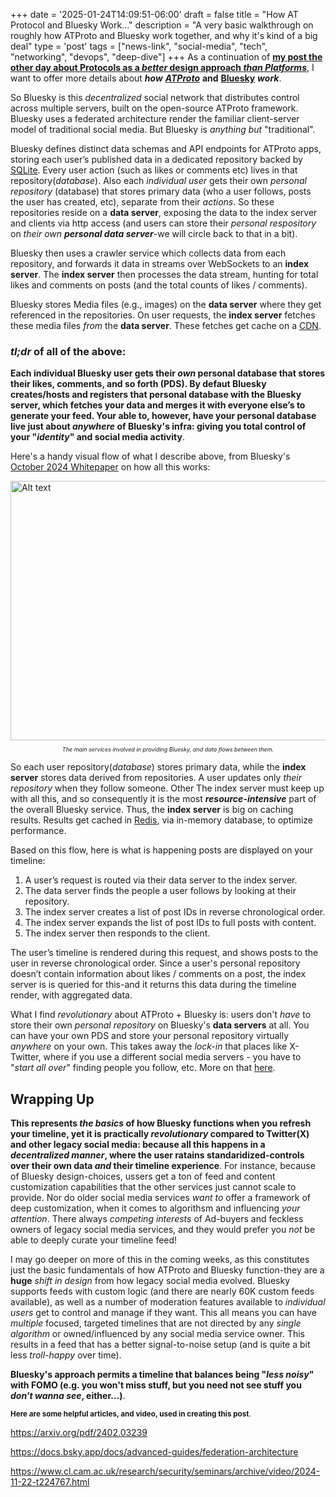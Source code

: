 +++
date = '2025-01-24T14:09:51-06:00'
draft = false
title = "How AT Protocol and Bluesky Work..."
description = "A very basic walkthrough on roughly how ATProto and Bluesky work together, and why it's kind of a big deal"
type = 'post'
tags = ["news-link", "social-media", "tech", "networking", "devops", "deep-dive"]
+++
As a continuation of [**my post the other day about Protocols as a *better* design approach *than Platforms***](https://julianwest.me/Blog/protocols-not-platforms/), I want to offer more details about ***how*** [***ATProto***](https://atproto.com) **and** [**Bluesky**](https://bsky.app) ***work***. <br />

So Bluesky is this *decentralized* social network that distributes control across multiple servers, built on the open-source ATProto framework. Bluesky uses a federated architecture render the familiar client-server model of traditional social media. But Bluesky is *anything but* "traditional". <br />

Bluesky defines distinct data schemas and API endpoints for ATProto apps, storing each user’s published data in a dedicated repository backed by [SQLite](https://en.wikipedia.org/wiki/SQLite). Every user action (such as likes or comments etc) lives in that repository(*database*).  Also each *individual user* gets their own *personal repository* (database) that stores primary data (who a user follows, posts the user has created, etc), separate from their *actions*.  So these repositories reside on a **data server**, exposing the data to the index server and clients via http access (and users can store their *personal respository* on *their own* ***personal data server***-we will circle back to that in a bit). <br />

Bluesky then uses a crawler service which collects data from each repository, and forwards it data in streams over WebSockets to an **index server**.  The **index server** then processes the data stream, hunting for total likes and comments on posts (and the total counts of likes / comments). <br />

Bluesky stores Media files (e.g., images) on the **data server** where they get referenced in the repositories. On user requests, the **index server** fetches these media files *from* the **data server**.  These fetches get cache on a [CDN](https://en.wikipedia.org/wiki/Content_delivery_network).

### *tl;dr* of all of the above: 

**Each individual Bluesky user gets their *own* personal database that stores their likes, comments, and so forth (PDS).  By defaut Bluesky creates/hosts and registers that personal database with the Bluesky server, which fetches your data and merges it with everyone else’s to generate your feed.  Your able to, however, have your personal database live just about *anywhere* of Bluesky's infra: giving you total control of your "*identity*" and social media activity**. <br />

Here's a handy visual flow of what I describe above, from Bluesky's [October 2024 Whitepaper](https://arxiv.org/pdf/2402.03239) on how all this works: 

<div class="image-row">
  <img src="https://julianwest.me/Blog/posts/images/Bluesky-Flow.jpeg" alt="Alt text" width="600" height="415">
</div>
<div style="font-size: 9px;">
<p style="text-align: center;"><i>The main services involved in providing Bluesky, and data flows between them.</i></p>
</div>

So each user repository(*database*) stores primary data, while the **index server** stores data derived from repositories.  A user updates only *their repository* when they follow someone. Other  The index server must keep up with all this, and so consequently it is the most ***resource-intensive*** part of the overall Bluesky service.  Thus, the **index server** is big on caching results.  Results get cached in [Redis](https://github.com/redis/redis), via in-memory database, to optimize performance.

Based on this flow, here is what is happening posts are displayed on your timeline:

1. A user’s request is routed via their data server to the index server.
2. The data server finds the people a user follows by looking at their repository.
3. The index server creates a list of post IDs in reverse chronological order.
4. The index server expands the list of post IDs to full posts with content.
5. The index server then responds to the client. <br />

The user’s timeline is rendered during this request, and shows posts to the user in reverse chronological order. Since a user's personal repository doesn’t contain information about likes / comments on a post, the index server is is queried for this-and it returns this data during the timeline render, with aggregated data. <br />

What I find *revolutionary* about ATProto + Bluesky is: users don't *have* to store their own *personal repository* on Bluesky's **data servers** at all.  You can have your own PDS and store your personal repository virtually *anywhere* on your own. This takes away the *lock-in* that places like X-Twitter, where if you use a different social media servers - you have to "*start all over*" finding people you follow, etc.  More on that [here](https://docs.bsky.app/docs/advanced-guides/federation-architecture#:~:text=Personal%20Data%20Server%20(PDS)%E2%80%8B&text=This%20is%20what%20hosts%20your,talk%20to%20for%20any%20request.). <br />


## Wrapping Up

**This represents *the basics* of how Bluesky functions when you refresh your timeline, yet it is practically *revolutionary* compared to Twitter(X) and other legacy social media: because all this happens in a *decentralized manner*, where the user ratains standaridized-controls over their own data *and* their timeline experience**.  For instance, because of Bluesky design-choices, ussers get a ton of feed and content customization capabilities that the other services just cannot scale to provide.  Nor do older social media services *want to* offer a framework of deep customization, when it comes to algorithsm and influencing *your attention*.  There always *competing interests* of Ad-buyers and feckless owners of legacy social media services, and they would prefer you *not* be able to deeply curate your timeline feed!  <br />

I may go deeper on more of this in the coming weeks, as this constitutes just the basic fundamentals of how ATProto and Bluesky function-they are a **huge** *shift in design* from how legacy social media evolved. Bluesky supports feeds with custom logic (and there are nearly 60K custom feeds available), as well as a number of moderation features available to *individual users* get to control and manage if they want. This all means you can have *multiple* focused, targeted timelines that are not directed by any *single algorithm* or owned/influenced by any social media service owner.  This results in a feed that has a better signal-to-noise setup (and is quite a bit less *troll-happy* over time). <br />

**Bluesky's approach permits a timeline that balances being "*less noisy*" with FOMO (e.g. you won't miss stuff, but you need not see stuff you *don't wanna see*, either...)**. <br />

<small> **Here are some helpful articles, and video, used in creating this post**. </small> <br />

https://arxiv.org/pdf/2402.03239

https://docs.bsky.app/docs/advanced-guides/federation-architecture

https://www.cl.cam.ac.uk/research/security/seminars/archive/video/2024-11-22-t224767.html